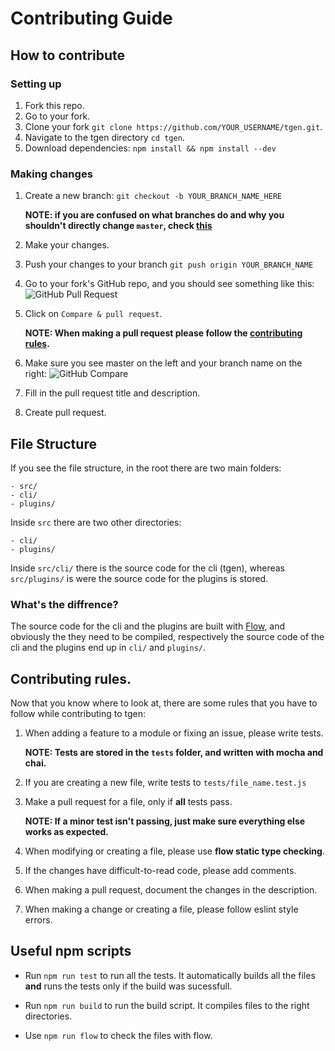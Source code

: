 # Contributing Guide

## How to contribute

### Setting up

1. Fork this repo.
2. Go to your fork.
3. Clone your fork `git clone https://github.com/YOUR_USERNAME/tgen.git`.
4. Navigate to the tgen directory `cd tgen`.
5. Download dependencies: `npm install && npm install --dev` 

### Making changes

1. Create a new branch: `git checkout -b YOUR_BRANCH_NAME_HERE`
    
    **NOTE: if you are confused on what branches do and why you shouldn't directly change `master`, check [this](https://guides.github.com/introduction/flow/)**
2. Make your changes.
3. Push your changes to your branch `git push origin YOUR_BRANCH_NAME`
4. Go to your fork's GitHub repo, and you should see something like this: ![GitHub Pull Request](https://galaxyproject.github.io/training-material/topics/contributing/images/PR_button.png)
5. Click on `Compare & pull request`.
   
    **NOTE: When making a pull request please follow the [contributing rules](#contributing-rules).**
6. Make sure you see master on the left and your branch name on the right: ![GitHub Compare](https://galaxyproject.github.io/training-material/topics/contributing/images/PR_branch_check.png)
7. Fill in the pull request title and description.
8. Create pull request.

## File Structure

If you see the file structure, in the root there are two main folders:
    
    - src/
    - cli/
    - plugins/

Inside `src` there are two other directories:

    - cli/
    - plugins/

Inside `src/cli/` there is the source code for the cli (tgen), whereas `src/plugins/` is were the source code for the plugins is stored.

### What's the diffrence?

The source code for the cli and the plugins are built with [Flow](https://flow.org), and obviously the they need to be compiled, respectively the source code of the cli and the plugins end up in `cli/` and `plugins/`.

## Contributing rules.

Now that you know where to look at, there are some rules that you have to follow while contributing to tgen:

1. When adding a feature to a module or fixing an issue, please write tests. 

    **NOTE: Tests are stored in the `tests` folder, and written with mocha and chai.**

2. If you are creating a new file, write tests to `tests/file_name.test.js`

3. Make a pull request for a file, only if **all** tests pass.

    **NOTE: If a minor test isn't passing, just make sure everything else works as expected.**

4. When modifying or creating a file, please use **flow static type checking**.

5. If the changes have difficult-to-read code, please add comments.

6. When making a pull request, document the changes in the description.

7. When making a change or creating a file, please follow eslint style errors.

## Useful npm scripts

- Run `npm run test` to run all the tests. It automatically builds all the files **and** runs the tests only if the build was sucessfull.

- Run `npm run build` to run the build script. It compiles files to the right directories.
- Use `npm run flow` to check the files with flow.
